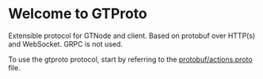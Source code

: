 # Welcome to GTProto

Extensible protocol for GTNode and client. Based on protobuf over HTTP(s) and WebSocket. GRPC is not used.

To use the gtproto protocol, start by referring to the [protobuf/actions.proto](https://github.com/gamarjoba-team/gtproto/blob/main/protobuf/actions.proto) file.
